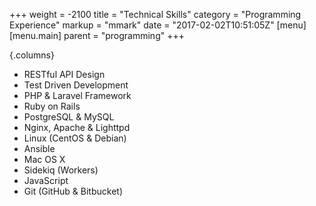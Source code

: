 +++
weight = -2100
title = "Technical Skills"
category = "Programming Experience"
markup = "mmark"
date = "2017-02-02T10:51:05Z"
[menu]
  [menu.main]
    parent = "programming"
+++

{.columns}
- RESTful API Design
- Test Driven Development
- PHP & Laravel Framework
- Ruby on Rails
- PostgreSQL & MySQL
- Nginx, Apache & Lighttpd
- Linux (CentOS & Debian)
- Ansible
- Mac OS X
- Sidekiq (Workers)
- JavaScript
- Git (GitHub & Bitbucket)